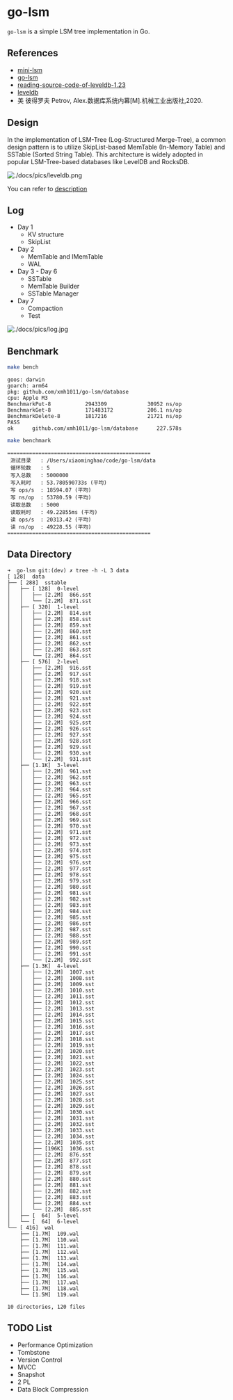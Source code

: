 # go-lsm

`go-lsm` is a simple LSM tree implementation in Go.

## References

- [mini-lsm](https://skyzh.github.io/mini-lsm/)
- [go-lsm](https://github.com/SarthakMakhija/go-lsm)
- [reading-source-code-of-leveldb-1.23](https://github.com/SmartKeyerror/reading-source-code-of-leveldb-1.23)
- [leveldb](https://github.com/merlin82/leveldb)
- 美 彼得罗夫 Petrov, Alex.数据库系统内幕[M].机械工业出版社,2020.

## Design

In the implementation of LSM-Tree (Log-Structured Merge-Tree), a common design pattern is to utilize SkipList-based MemTable (In-Memory Table) and SSTable (Sorted String Table). This architecture is widely adopted in popular LSM-Tree-based databases like LevelDB and RocksDB.

![./docs/pics/leveldb.png](./docs/pics/leveldb.png)

You can refer to [description](./docs/description.md)

## Log

- Day 1
  - KV structure
  - SkipList
- Day 2
  - MemTable and IMemTable
  - WAL
- Day 3 - Day 6
  - SSTable
  - MemTable Builder
  - SSTable Manager
- Day 7
  - Compaction
  - Test

![./docs/pics/log.jpg](./docs/pics/log.jpg)

## Benchmark

```bash
make bench
```

```text
goos: darwin
goarch: arm64
pkg: github.com/xmh1011/go-lsm/database
cpu: Apple M3
BenchmarkPut-8           2943309             30952 ns/op
BenchmarkGet-8           171483172           206.1 ns/op
BenchmarkDelete-8        1817216             21721 ns/op
PASS
ok      github.com/xmh1011/go-lsm/database      227.578s
```

```bash
make benchmark
```

```text
==============================================
 测试目录   : /Users/xiaominghao/code/go-lsm/data
 循环轮数   : 5
 写入总数   : 5000000
 写入耗时   : 53.780590733s (平均)
 写 ops/s  : 18594.07 (平均)
 写 ns/op  : 53780.59 (平均)
 读取总数   : 5000
 读取耗时   : 49.22855ms (平均)
 读 ops/s  : 20313.42 (平均)
 读 ns/op  : 49228.55 (平均)
==============================================
```

## Data Directory

```text
➜  go-lsm git:(dev) ✗ tree -h -L 3 data
[ 128]  data
├── [ 288]  sstable
│   ├── [ 128]  0-level
│   │   ├── [2.2M]  866.sst
│   │   └── [2.2M]  871.sst
│   ├── [ 320]  1-level
│   │   ├── [2.2M]  814.sst
│   │   ├── [2.2M]  858.sst
│   │   ├── [2.2M]  859.sst
│   │   ├── [2.2M]  860.sst
│   │   ├── [2.2M]  861.sst
│   │   ├── [2.2M]  862.sst
│   │   ├── [2.2M]  863.sst
│   │   └── [2.2M]  864.sst
│   ├── [ 576]  2-level
│   │   ├── [2.2M]  916.sst
│   │   ├── [2.2M]  917.sst
│   │   ├── [2.2M]  918.sst
│   │   ├── [2.2M]  919.sst
│   │   ├── [2.2M]  920.sst
│   │   ├── [2.2M]  921.sst
│   │   ├── [2.2M]  922.sst
│   │   ├── [2.2M]  923.sst
│   │   ├── [2.2M]  924.sst
│   │   ├── [2.2M]  925.sst
│   │   ├── [2.2M]  926.sst
│   │   ├── [2.2M]  927.sst
│   │   ├── [2.2M]  928.sst
│   │   ├── [2.2M]  929.sst
│   │   ├── [2.2M]  930.sst
│   │   └── [2.2M]  931.sst
│   ├── [1.1K]  3-level
│   │   ├── [2.2M]  961.sst
│   │   ├── [2.2M]  962.sst
│   │   ├── [2.2M]  963.sst
│   │   ├── [2.2M]  964.sst
│   │   ├── [2.2M]  965.sst
│   │   ├── [2.2M]  966.sst
│   │   ├── [2.2M]  967.sst
│   │   ├── [2.2M]  968.sst
│   │   ├── [2.2M]  969.sst
│   │   ├── [2.2M]  970.sst
│   │   ├── [2.2M]  971.sst
│   │   ├── [2.2M]  972.sst
│   │   ├── [2.2M]  973.sst
│   │   ├── [2.2M]  974.sst
│   │   ├── [2.2M]  975.sst
│   │   ├── [2.2M]  976.sst
│   │   ├── [2.2M]  977.sst
│   │   ├── [2.2M]  978.sst
│   │   ├── [2.2M]  979.sst
│   │   ├── [2.2M]  980.sst
│   │   ├── [2.2M]  981.sst
│   │   ├── [2.2M]  982.sst
│   │   ├── [2.2M]  983.sst
│   │   ├── [2.2M]  984.sst
│   │   ├── [2.2M]  985.sst
│   │   ├── [2.2M]  986.sst
│   │   ├── [2.2M]  987.sst
│   │   ├── [2.2M]  988.sst
│   │   ├── [2.2M]  989.sst
│   │   ├── [2.2M]  990.sst
│   │   ├── [2.2M]  991.sst
│   │   └── [2.2M]  992.sst
│   ├── [1.3K]  4-level
│   │   ├── [2.2M]  1007.sst
│   │   ├── [2.2M]  1008.sst
│   │   ├── [2.2M]  1009.sst
│   │   ├── [2.2M]  1010.sst
│   │   ├── [2.2M]  1011.sst
│   │   ├── [2.2M]  1012.sst
│   │   ├── [2.2M]  1013.sst
│   │   ├── [2.2M]  1014.sst
│   │   ├── [2.2M]  1015.sst
│   │   ├── [2.2M]  1016.sst
│   │   ├── [2.2M]  1017.sst
│   │   ├── [2.2M]  1018.sst
│   │   ├── [2.2M]  1019.sst
│   │   ├── [2.2M]  1020.sst
│   │   ├── [2.2M]  1021.sst
│   │   ├── [2.2M]  1022.sst
│   │   ├── [2.2M]  1023.sst
│   │   ├── [2.2M]  1024.sst
│   │   ├── [2.2M]  1025.sst
│   │   ├── [2.2M]  1026.sst
│   │   ├── [2.2M]  1027.sst
│   │   ├── [2.2M]  1028.sst
│   │   ├── [2.2M]  1029.sst
│   │   ├── [2.2M]  1030.sst
│   │   ├── [2.2M]  1031.sst
│   │   ├── [2.2M]  1032.sst
│   │   ├── [2.2M]  1033.sst
│   │   ├── [2.2M]  1034.sst
│   │   ├── [2.2M]  1035.sst
│   │   ├── [196K]  1036.sst
│   │   ├── [2.2M]  876.sst
│   │   ├── [2.2M]  877.sst
│   │   ├── [2.2M]  878.sst
│   │   ├── [2.2M]  879.sst
│   │   ├── [2.2M]  880.sst
│   │   ├── [2.2M]  881.sst
│   │   ├── [2.2M]  882.sst
│   │   ├── [2.2M]  883.sst
│   │   ├── [2.2M]  884.sst
│   │   └── [2.2M]  885.sst
│   ├── [  64]  5-level
│   └── [  64]  6-level
└── [ 416]  wal
    ├── [1.7M]  109.wal
    ├── [1.7M]  110.wal
    ├── [1.7M]  111.wal
    ├── [1.7M]  112.wal
    ├── [1.7M]  113.wal
    ├── [1.7M]  114.wal
    ├── [1.7M]  115.wal
    ├── [1.7M]  116.wal
    ├── [1.7M]  117.wal
    ├── [1.7M]  118.wal
    └── [1.5M]  119.wal

10 directories, 120 files
```

## TODO List

- Performance Optimization
- Tombstone
- Version Control
- MVCC
- Snapshot
- 2 PL
- Data Block Compression
